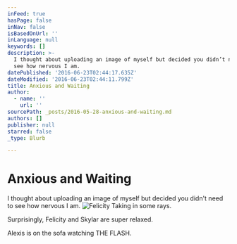 ```yaml
---
inFeed: true
hasPage: false
inNav: false
isBasedOnUrl: ''
inLanguage: null
keywords: []
description: >-
  I thought about uploading an image of myself but decided you didn’t need to
  see how nervous I am.
datePublished: '2016-06-23T02:44:17.635Z'
dateModified: '2016-06-23T02:44:11.799Z'
title: Anxious and Waiting
author:
  - name: ''
    url: ''
sourcePath: _posts/2016-05-28-anxious-and-waiting.md
authors: []
publisher: null
starred: false
_type: Blurb

---
```

# Anxious and Waiting

I thought about uploading an image of myself but decided you didn't need to see how nervous I am.
![Felicity Taking in some rays.](https://the-grid-user-content.s3-us-west-2.amazonaws.com/6fd87a87-0d02-4c5b-ae6a-ce863307cadf.jpg)

Surprisingly, Felicity and Skylar are super relaxed. 

Alexis is on the sofa watching THE FLASH.